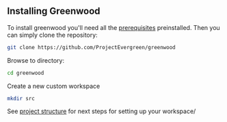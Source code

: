 ## Installing Greenwood

To install greenwood you'll need all the [prerequisites](/getting-started/system-requirements) preinstalled. Then you can simply clone the repository:

```bash
git clone https://github.com/ProjectEvergreen/greenwood
```

Browse to directory:

```bash
cd greenwood
```

Create a new custom workspace

```bash
mkdir src
```

See [project structure](/getting-started/project-structure) for next steps for setting up your workspace/